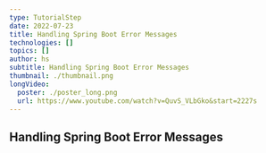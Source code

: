 ```yaml
---
type: TutorialStep
date: 2022-07-23
title: Handling Spring Boot Error Messages
technologies: []
topics: []
author: hs
subtitle: Handling Spring Boot Error Messages
thumbnail: ./thumbnail.png
longVideo:
  poster: ./poster_long.png
  url: https://www.youtube.com/watch?v=QuvS_VLbGko&start=2227s
---
```


## Handling Spring Boot Error Messages
